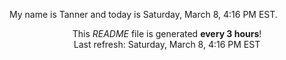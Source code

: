 My name is Tanner and today is Saturday, March 8, 4:16 PM EST.

<p align="center">This <i>README</i> file is generated <b>every 3 hours</b>!</br>Last refresh: Saturday, March 8, 4:16 PM EST<br /></p>
